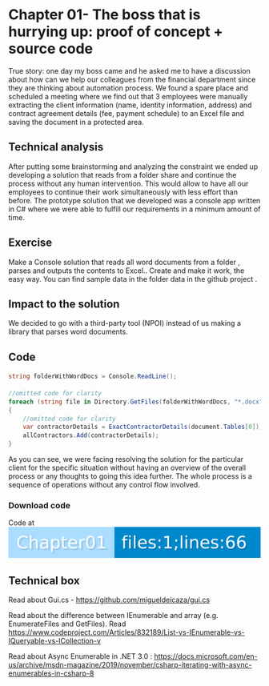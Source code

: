 # Chapter 01- The boss that is hurrying up: proof of concept + source code


True story: one day my boss came and he asked me to have a discussion about how can we help our colleagues from the financial department since they are thinking about automation process. We found a spare place and scheduled a meeting where we find out that 3 employees were manually extracting the client information (name, identity information, address) and contract agreement details (fee, payment schedule) to an Excel file and saving the document in a protected area. 
## Technical analysis
After putting some brainstorming and analyzing the constraint we ended up developing a solution that reads from a folder share and continue the process without any human intervention. This would allow to have all our employees to continue their work simultaneously with less effort than before. The prototype solution that we developed was a console app written in C# where we were able to fulfill our requirements in a minimum amount of time.

## Exercise 
Make a Console solution that reads all word documents from a folder , parses and outputs the contents to Excel.. Create and make it work, the easy way. You can find sample data in the folder data in the github project .

## Impact to the solution
We decided to go with a third-party tool (NPOI) instead of us making a library that parses word documents.

## Code
```csharp
string folderWithWordDocs = Console.ReadLine();
            
//omitted code for clarity
foreach (string file in Directory.GetFiles(folderWithWordDocs, "*.docx"))
{        
    //omitted code for clarity
    var contractorDetails = ExactContractorDetails(document.Tables[0]);
    allContractors.Add(contractorDetails);
}
```
As you can see, we were facing resolving the solution for the particular client for the specific situation without having an overview of the overall process or any thoughts to going this idea further. The whole process is a sequence of operations without any control flow involved.

### Download code 
Code at [![Chapter01](Chapter01.svg)](https://ignatandrei.github.io/console_to_saas/sources/Chapter01.zip) 



## Technical box

Read about Gui.cs - https://github.com/migueldeicaza/gui.cs

Read about the difference between IEnumerable and array (e.g. EnumerateFiles and GetFiles). Read https://www.codeproject.com/Articles/832189/List-vs-IEnumerable-vs-IQueryable-vs-ICollection-v

Read about Async Enumerable in .NET 3.0 : https://docs.microsoft.com/en-us/archive/msdn-magazine/2019/november/csharp-iterating-with-async-enumerables-in-csharp-8


